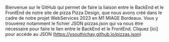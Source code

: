 Bienvenue sur le GitHub qui permet de faire la liaison entre le BackEnd et le FrontEnd de notre site de pizza Pizza Design, que nous avons créé dans le cadre de notre projet WebServices 2023 en M1 MIAGE Bordeaux. Vous y trouverez notamment le fichier JSON pizzas.json qui va nous être nécessaire pour faire le lien entre le BackEnd et le FrontEnd.
Cliquez [ici] pour accéde au JSON (https://ysouthichay.github.io/pizzas.json)
